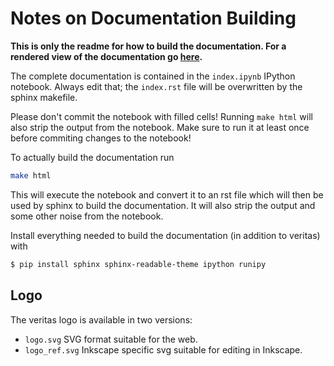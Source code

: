 # Notes on Documentation Building

**This is only the readme for how to build the documentation. For a rendered
 view of the documentation go [here](http://krischer.github.io/veritas/).**

The complete documentation is contained in the `index.ipynb` IPython notebook.
Always edit that; the `index.rst` file will be overwritten by the sphinx
makefile.

Please don't commit the notebook with filled cells! Running `make html` will
also strip the output from the notebook. Make sure to run it at least once
before commiting changes to the notebook!


To actually build the documentation run

```bash
make html
```

This will execute the notebook and convert it to an rst file which will then
be used by sphinx to build the documentation. It will also strip the output
and some other noise from the notebook.

Install everything needed to build the documentation (in addition to veritas)
with

```bash
$ pip install sphinx sphinx-readable-theme ipython runipy
```

## Logo

The veritas logo is available in two versions:

* `logo.svg` SVG format suitable for the web.
* `logo_ref.svg` Inkscape specific svg suitable for editing in Inkscape.
